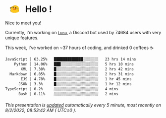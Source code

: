 <h1>   <img src="./spoinky.gif" style="vertical-align:middle;" width="30px">   Hello ! </h1>

Nice to meet you!

Currently, I'm working on <a href='https://github.com/Asgarrrr/Luna'>`Luna`</a>, a Discord bot used by 74684 users with very unique features.

This week, I've worked on ~37 hours of coding, and drinked 0 coffees ☕

```
JavaScript │ 63.25%   █████████████░░░░░░░   23 hrs 14 mins
    Python │ 14.06%   ███░░░░░░░░░░░░░░░░░   5 hrs 10 mins
       XML │ 7.38%    █░░░░░░░░░░░░░░░░░░░   2 hrs 42 mins
  Markdown │ 6.85%    █░░░░░░░░░░░░░░░░░░░   2 hrs 31 mins
       EJS │ 4.78%    █░░░░░░░░░░░░░░░░░░░   1 hr 45 mins
      JSON │ 3.3%     █░░░░░░░░░░░░░░░░░░░   1 hr 12 mins
TypeScript │ 0.2%     ░░░░░░░░░░░░░░░░░░░░   4 mins
      Bash │ 0.11%    ░░░░░░░░░░░░░░░░░░░░   2 mins
```

###### This presentation is [updated](https://github.com/Asgarrrr) automatically every 5 minute, most recently on 8/2/2022, 08:53:42 AM ( UTC±0 ).